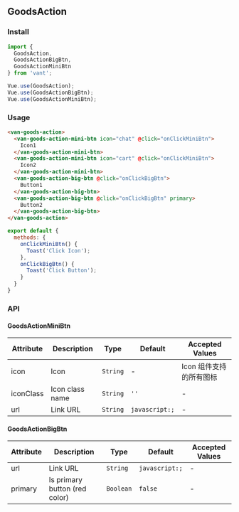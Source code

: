 ## GoodsAction

### Install
``` javascript
import {
  GoodsAction,
  GoodsActionBigBtn,
  GoodsActionMiniBtn
} from 'vant';

Vue.use(GoodsAction);
Vue.use(GoodsActionBigBtn);
Vue.use(GoodsActionMiniBtn);
```

### Usage


```html
<van-goods-action>
  <van-goods-action-mini-btn icon="chat" @click="onClickMiniBtn">
    Icon1
  </van-goods-action-mini-btn>
  <van-goods-action-mini-btn icon="cart" @click="onClickMiniBtn">
    Icon2
  </van-goods-action-mini-btn>
  <van-goods-action-big-btn @click="onClickBigBtn">
    Button1
  </van-goods-action-big-btn>
  <van-goods-action-big-btn @click="onClickBigBtn" primary>
    Button2
  </van-goods-action-big-btn>
</van-goods-action>
```

```javascript
export default {
  methods: {
    onClickMiniBtn() {
      Toast('Click Icon');
    },
    onClickBigBtn() {
      Toast('Click Button');
    }
  }
}
```

### API

#### GoodsActionMiniBtn

| Attribute | Description | Type | Default | Accepted Values |
|-----------|-----------|-----------|-------------|-------------|
| icon | Icon | `String` | - | Icon 组件支持的所有图标 |
| iconClass | Icon class name | `String` | `''` | - |
| url | Link URL | `String` | `javascript:;` | - |

#### GoodsActionBigBtn

| Attribute | Description | Type | Default | Accepted Values |
|-----------|-----------|-----------|-------------|-------------|
| url | Link URL | `String` | `javascript:;` | - |
| primary | Is primary button (red color) | `Boolean` | `false` | - |
